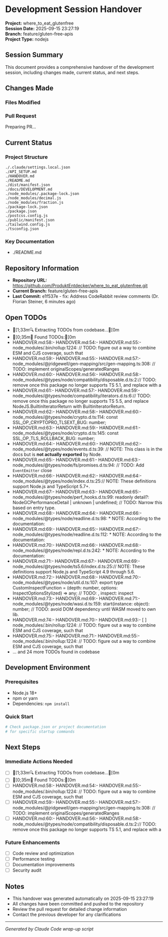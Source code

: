 # Development Session Handover

**Project:** where_to_eat_glutenfree  
**Session Date:** 2025-09-15 23:27:19  
**Branch:** feature/gluten-free-apis  
**Project Type:** nodejs  

## Session Summary

This document provides a comprehensive handover of the development session, including changes made, current status, and next steps.

## Changes Made

### Files Modified


### Pull Request
Preparing PR...

## Current Status

### Project Structure
```
./.claude/settings.local.json
./API_SETUP.md
./HANDOVER.md
./README.md
./dist/manifest.json
./docs/DEVELOPMENT.md
./node_modules/.package-lock.json
./node_modules/decimal.js
./node_modules/fraction.js
./package-lock.json
./package.json
./postcss.config.js
./public/manifest.json
./tailwind.config.js
./tsconfig.json
```

### Key Documentation
- ./README.md

## Repository Information

- **Repository URL:** https://github.com/ProduktEntdecker/where_to_eat_glutenfree.git
- **Current Branch:** feature/gluten-free-apis
- **Last Commit:** e1f537e - fix: Address CodeRabbit review comments (Dr. Florian Steiner, 6 minutes ago)

## Open TODOs

- [1;33m🔍 Extracting TODOs from codebase...[0m
- [0;35m📝 Found TODOs:[0m
- HANDOVER.md:58:- HANDOVER.md:54:- HANDOVER.md:55:- node_modules/.bin/rollup:1224:    // TODO: figure  out a  way to combine ESM and CJS coverage, such  that
- HANDOVER.md:59:- HANDOVER.md:55:- HANDOVER.md:57:- node_modules/@jridgewell/gen-mapping/src/gen-mapping.ts:308:  // TODO: implement originalScopes/generatedRanges
- HANDOVER.md:60:- HANDOVER.md:56:- HANDOVER.md:58:- node_modules/@types/node/compatibility/disposable.d.ts:2:// TODO: remove once this package no longer supports TS 5.1, and replace with a
- HANDOVER.md:61:- HANDOVER.md:57:- HANDOVER.md:59:- node_modules/@types/node/compatibility/iterators.d.ts:6:// TODO: remove once this package no longer supports TS 5.5, and replace NodeJS.BuiltinIteratorReturn with BuiltinIteratorReturn.
- HANDOVER.md:62:- HANDOVER.md:58:- HANDOVER.md:60:- node_modules/@types/node/crypto.d.ts:114:        const SSL_OP_CRYPTOPRO_TLSEXT_BUG: number;
- HANDOVER.md:63:- HANDOVER.md:59:- HANDOVER.md:61:- node_modules/@types/node/crypto.d.ts:145:        const SSL_OP_TLS_ROLLBACK_BUG: number;
- HANDOVER.md:64:- HANDOVER.md:60:- HANDOVER.md:62:- node_modules/@types/node/events.d.ts:39:    // NOTE: This class is in the docs but is **not actually exported** by Node.
- HANDOVER.md:65:- HANDOVER.md:61:- HANDOVER.md:63:- node_modules/@types/node/fs/promises.d.ts:94:    // TODO: Add `EventEmitter` close
- HANDOVER.md:66:- HANDOVER.md:62:- HANDOVER.md:64:- node_modules/@types/node/index.d.ts:25:// NOTE: These definitions support Node.js and TypeScript 5.7+.
- HANDOVER.md:67:- HANDOVER.md:63:- HANDOVER.md:65:- node_modules/@types/node/perf_hooks.d.ts:99:        readonly detail?: NodeGCPerformanceDetail | unknown | undefined; // TODO: Narrow this based on entry type.
- HANDOVER.md:68:- HANDOVER.md:64:- HANDOVER.md:66:- node_modules/@types/node/readline.d.ts:98:         * NOTE: According to the documentation:
- HANDOVER.md:69:- HANDOVER.md:65:- HANDOVER.md:67:- node_modules/@types/node/readline.d.ts:112:         * NOTE: According to the documentation:
- HANDOVER.md:70:- HANDOVER.md:66:- HANDOVER.md:68:- node_modules/@types/node/repl.d.ts:242:         * NOTE: According to the documentation:
- HANDOVER.md:71:- HANDOVER.md:67:- HANDOVER.md:69:- node_modules/@types/node/ts5.6/index.d.ts:25:// NOTE: These definitions support Node.js and TypeScript 4.9 through 5.6.
- HANDOVER.md:72:- HANDOVER.md:68:- HANDOVER.md:70:- node_modules/@types/node/util.d.ts:107:    export type CustomInspectFunction = (depth: number, options: InspectOptionsStylized) => any; // TODO: , inspect: inspect
- HANDOVER.md:73:- HANDOVER.md:69:- HANDOVER.md:71:- node_modules/@types/node/wasi.d.ts:159:        start(instance: object): number; // TODO: avoid DOM dependency until WASM moved to own lib.
- HANDOVER.md:74:- HANDOVER.md:70:- HANDOVER.md:93:- [ ] node_modules/.bin/rollup:1224:    // TODO: figure  out a  way to combine ESM and CJS coverage, such  that
- HANDOVER.md:75:- HANDOVER.md:71:- HANDOVER.md:55:- node_modules/.bin/rollup:1224:    // TODO: figure  out a  way to combine ESM and CJS coverage, such  that
- ... and 24 more TODOs found in codebase

## Development Environment

### Prerequisites
- Node.js 18+
- npm or yarn
- Dependencies: `npm install`

### Quick Start
```bash
# Check package.json or project documentation
# for specific startup commands
```

## Next Steps

### Immediate Actions Needed
- [ ] [1;33m🔍 Extracting TODOs from codebase...[0m
- [ ] [0;35m📝 Found TODOs:[0m
- [ ] HANDOVER.md:58:- HANDOVER.md:54:- HANDOVER.md:55:- node_modules/.bin/rollup:1224:    // TODO: figure  out a  way to combine ESM and CJS coverage, such  that
- [ ] HANDOVER.md:59:- HANDOVER.md:55:- HANDOVER.md:57:- node_modules/@jridgewell/gen-mapping/src/gen-mapping.ts:308:  // TODO: implement originalScopes/generatedRanges
- [ ] HANDOVER.md:60:- HANDOVER.md:56:- HANDOVER.md:58:- node_modules/@types/node/compatibility/disposable.d.ts:2:// TODO: remove once this package no longer supports TS 5.1, and replace with a

### Future Enhancements
- [ ] Code review and optimization
- [ ] Performance testing
- [ ] Documentation improvements
- [ ] Security audit

## Notes

- This handover was generated automatically on 2025-09-15 23:27:19
- All changes have been committed and pushed to the repository
- Review the pull request for detailed change information
- Contact the previous developer for any clarifications

---

*Generated by Claude Code wrap-up script*
